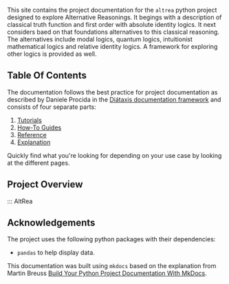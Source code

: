 This site contains the project documentation for the
`altrea` python project designed to explore Alternative Reasonings.
It begings with a description of classical truth function and
first order with absolute identity logics.  It next considers
baed on that foundations alternatives to this classical reasoning.
The alternatives include modal logics, quantum logics,
intuitionist mathematical logics and relative identity logics.
A framework for exploring other logics is provided as well.

## Table Of Contents

The documentation follows the best practice for
project documentation as described by Daniele Procida
in the [Diátaxis documentation framework](https://diataxis.fr/)
and consists of four separate parts:

1. [Tutorials](tutorials.md)
2. [How-To Guides](how-to-guide.md)
3. [Reference](reference.md)
4. [Explanation](explanation.md)

Quickly find what you're looking for depending on
your use case by looking at the different pages.

## Project Overview

::: AltRea

## Acknowledgements

The project uses the following python packages with their dependencies:
- `pandas` to help display data.

This documentation was built using `mkdocs` based on the explanation from
Martin Breuss [Build Your Python Project Documentation With MkDocs](https://realpython.com/python-project-documentation-with-mkdocs/).